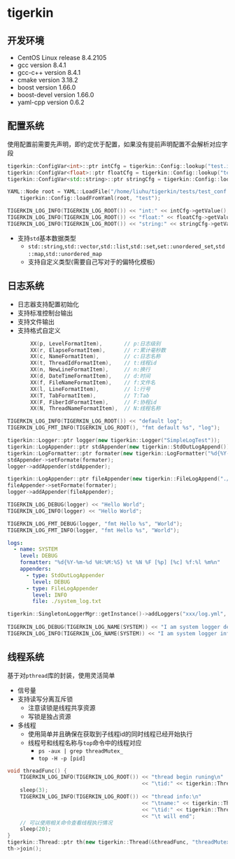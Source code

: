 # tigerkin

## 开发环境

* CentOS Linux release 8.4.2105
* gcc version 8.4.1
* gcc-c++ version 8.4.1
* cmake version 3.18.2
* boost version 1.66.0
* boost-devel version 1.66.0
* yaml-cpp version 0.6.2

## 配置系统

使用配置前需要先声明，即约定优于配置，如果没有提前声明配置不会解析对应字段

```cpp
tigerkin::ConfigVar<int>::ptr intCfg = tigerkin::Config::lookup("test.int", (int)8080, "int");
tigerkin::ConfigVar<float>::ptr floatCfg = tigerkin::Config::lookup("test.float", (float)10.2f, "float");
tigerkin::ConfigVar<std::string>::ptr stringCfg = tigerkin::Config::lookup("test.string", (std::string)"Hello", "string");

YAML::Node root = YAML::LoadFile("/home/liuhu/tigerkin/tests/test_conf.yml");
    tigerkin::Config::loadFromYaml(root, "test");

TIGERKIN_LOG_INFO(TIGERKIN_LOG_ROOT()) << "int:" << intCfg->getValue();
TIGERKIN_LOG_INFO(TIGERKIN_LOG_ROOT()) << "float:" << floatCfg->getValue();
TIGERKIN_LOG_INFO(TIGERKIN_LOG_ROOT()) << "string:" << stringCfg->getValue();
```

* 支持`std`基本数据类型
  * `std::string`,`std::vector`,`std::list`,`std::set`,`set::unordered_set`,`std::map`,`std::unordered_map`
  * 支持自定义类型(需要自己写对于的偏特化模板)

## 日志系统
  * 日志器支持配置初始化
  * 支持标准控制台输出
  * 支持文件输出
  * 支持格式自定义
    ```cpp
        XX(p, LevelFormatItem),       // p:日志级别
        XX(r, ElapseFormatItem),      // r:累计毫秒数
        XX(c, NameFormatItem),        // c:日志名称
        XX(t, ThreadIdFormatItem),    // t:线程id
        XX(n, NewLineFormatItem),     // n:换行
        XX(d, DateTimeFormatItem),    // d:时间
        XX(f, FileNameFormatItem),    // f:文件名
        XX(l, LineFormatItem),        // l:行号
        XX(T, TabFormatItem),         // T:Tab
        XX(F, FiberIdFormatItem),     // F:协程id
        XX(N, ThreadNameFormatItem),  // N:线程名称
    ```

```cpp
TIGERKIN_LOG_INFO(TIGERKIN_LOG_ROOT()) << "default log";
TIGERKIN_LOG_FMT_INFO(TIGERKIN_LOG_ROOT(), "fmt default %s", "log");
```

```cpp
tigerkin::Logger::ptr logger(new tigerkin::Logger("SimpleLogTest"));
tigerkin::LogAppender::ptr stdAppender(new tigerkin::StdOutLogAppend());
tigerkin::LogFormatter::ptr formater(new tigerkin::LogFormatter("%d{%Y-%m-%d %H:%M:%S} %t %N %F [%p] [%c] %f:%l %m%n"));
stdAppender->setFormate(formater);
logger->addAppender(stdAppender);

tigerkin::LogAppender::ptr fileAppender(new tigerkin::FileLogAppend("./simpleLog.txt"));
fileAppender->setFormate(formater);
logger->addAppender(fileAppender);

TIGERKIN_LOG_DEBUG(logger) << "Hello World";
TIGERKIN_LOG_INFO(logger) << "Hello World";

TIGERKIN_LOG_FMT_DEBUG(logger, "fmt Hello %s", "World");
TIGERKIN_LOG_FMT_INFO(logger, "fmt Hello %s", "World");
```

```yml
logs:
  - name: SYSTEM
    level: DEBUG
    formatter: "%d{%Y-%m-%d %H:%M:%S} %t %N %F [%p] [%c] %f:%l %m%n"
    appenders:
      - type: StdOutLogAppender
        level: DEBUG
      - type: FileLogAppender
        level: INFO
        file: ./system_log.txt
```

```cpp
tigerkin::SingletonLoggerMgr::getInstance()->addLoggers("xxx/log.yml", "logs");
    
TIGERKIN_LOG_DEBUG(TIGERKIN_LOG_NAME(SYSTEM)) << "I am system logger debug";
TIGERKIN_LOG_INFO(TIGERKIN_LOG_NAME(SYSTEM)) << "I am system logger info";
```

## 线程系统

基于对`pthread`库的封装，使用灵活简单

* 信号量
* 支持读写分离互斥锁
  * 注意读锁是线程共享资源
  * 写锁是独占资源
* 多线程
  * 使用简单并且确保在获取到子线程id的同时线程已经开始执行
  * 线程号和线程名称与`top`命令中的线程对应
    * `ps -aux | grep threadMutex_`
    * `top -H -p [pid]`

```cpp
void threadFunc() {
    TIGERKIN_LOG_INFO(TIGERKIN_LOG_ROOT()) << "thread begin runing\n"
                                           << "\tid:" << tigerkin::Thread::GetThis()->getId(); 
    sleep(3);
    TIGERKIN_LOG_INFO(TIGERKIN_LOG_ROOT()) << "thread info:\n" 
                                           << "\tname:" << tigerkin::Thread::GetName() << "\n"
                                           << "\tid:" << tigerkin::Thread::GetThis()->getId()
                                           << "\t will end";
    // 可以使用相关命令查看线程执行情况
    sleep(20);
}
tigerkin::Thread::ptr th(new tigerkin::Thread(&threadFunc, "threadMutex_" + std::to_string(i)));
th->join();
```


